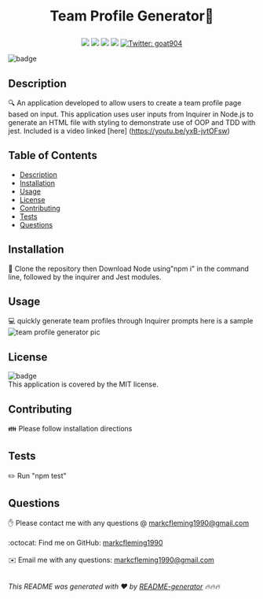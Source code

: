 # <p align=center>Team Profile Generator👋</p>
<p align="center">
    <img src="https://img.shields.io/github/repo-size/jpd61/README-generator" />
    <img src="https://img.shields.io/github/languages/top/jpd61/README-generator"  />
    <img src="https://img.shields.io/github/issues/jpd61/README-generator" />
    <img src="https://img.shields.io/github/last-commit/markcfleming1990/README-generator" >
    <a href="https://twitter.com/goat904">
        <img alt="Twitter: goat904" src="https://img.shields.io/twitter/follow/goat904.svg?style=social" target="_blank" />
    </a>
</p>


![badge](https://img.shields.io/badge/license-MIT-brightgreen)<br />
## Description
🔍 An application developed to allow users to create a team profile page based on input. This application uses user inputs from Inquirer in Node.js to generate an HTML file with styling to demonstrate use of OOP and TDD with jest. Included is a video linked [here] (https://youtu.be/yxB-jvtOFsw)
## Table of Contents
- [Description](#description)
- [Installation](#installation)
- [Usage](#usage)
- [License](#license)
- [Contributing](#contributing)
- [Tests](#tests)
- [Questions](#questions)
## Installation
💾 Clone the repository then Download Node using"npm i" in the command line, followed by the inquirer and Jest modules.
## Usage
💻 quickly generate team profiles through Inquirer prompts here is a sample 
![team profile generator pic](https://user-images.githubusercontent.com/93231712/154128835-03b1186f-d8a8-47b6-9a22-fd73a84ad1d1.PNG)

## License
![badge](https://img.shields.io/badge/license-MIT-brightgreen)
<br />
This application is covered by the MIT license. 
## Contributing
👪 Please follow installation directions
## Tests
✏️ Run "npm test" 
## Questions
✋ Please contact me with any questions @ markcfleming1990@gmail.com<br />
<br />
:octocat: Find me on GitHub: [markcfleming1990](https://github.com/markcfleming1990)<br />
<br />
✉️ Email me with any questions: markcfleming1990@gmail.com<br /><br />

_This README was generated with ❤️ by [README-generator](https://github.com/markcfleming1990/README-generator) 🔥🔥🔥_


